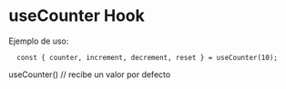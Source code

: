 # useCounter Hook

Ejemplo de uso:
```
  const { counter, increment, decrement, reset } = useCounter(10);

```
useCounter() // recibe un valor por defecto